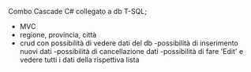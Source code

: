 Combo Cascade C# collegato a db T-SQL;
- MVC
- regione, provincia, città
- crud con possibilità di vedere dati del db
    -possibilità di inserimento nuovi dati
    -possibilità di cancellazione dati
    -possibilità di fare 'Edit' e vedere tutti i dati della rispettiva lista
